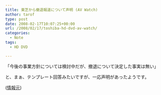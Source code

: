 ```yaml
---
title: 東芝から撤退報道について声明 (AV Watch)
author: tarof
type: post
date: 2008-02-17T10:07:25+00:00
url: /2008/02/17/toshiba-hd-dvd-av-watch/
categories:
  - Note
tags:
  - HD DVD

---
```

「今後の事業方針については検討中だが、撤退について決定した事実は無い」
  
と、まぁ、テンプレート回答みたいですが、一応声明があったようです。

([情報元][1])

 [1]: http://www.watch.impress.co.jp/av/docs/20080217/toshiba.htm
